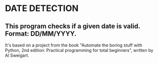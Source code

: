 
# DATE DETECTION

## This program checks if a given date is valid. Format: DD/MM/YYYY.
It's based on a project from  the book "Automate the boring stuff with Python, 2nd edition: Practical programming for total beginners", written by Al Sweigart.